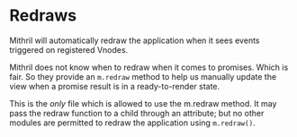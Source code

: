 # Redraws

Mithril will automatically redraw the application when it sees events triggered on registered Vnodes.

Mithril does not know when to redraw when it comes to promises. Which is fair. 
So they provide an `m.redraw` method to help us manually update the view when a promise result is in a ready-to-render state.

This is the *only* file which is allowed to use the m.redraw method. 
It may pass the redraw function to a child through an attribute; but no other modules are permitted to redraw the application using `m.redraw()`. 